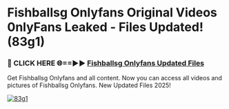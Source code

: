 # Fishballsg Onlyfans Original Videos 0nlyFans Leaked - Files Updated! (83g1)

<h3>🔴 CLICK HERE 🌐==►► <a href="https://tinyurl.com/ehrbuxhb" rel="nofollow">Fishballsg Onlyfans Updated Files</a></h3>

Get Fishballsg Onlyfans and all content. Now you can access all videos and pictures of Fishballsg Onlyfans. New Updated Files 2025!

[![83g1](https://i.imgur.com/lVYEuWS.gif)](https://tinyurl.com/ehrbuxhb)
